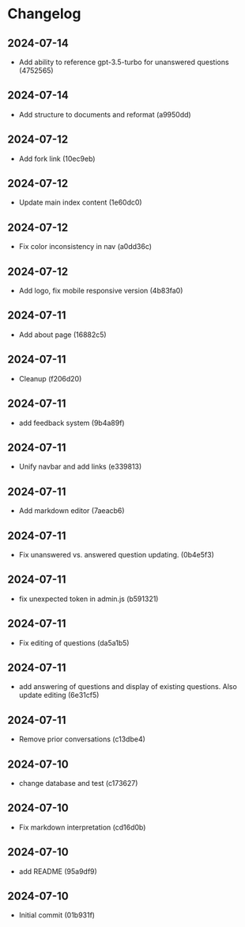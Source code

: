 # Changelog

## 2024-07-14
- Add ability to reference gpt-3.5-turbo for unanswered questions (4752565)

## 2024-07-14
- Add structure to documents and reformat (a9950dd)

## 2024-07-12
- Add fork link (10ec9eb)

## 2024-07-12
- Update main index content (1e60dc0)

## 2024-07-12
- Fix color inconsistency in nav (a0dd36c)

## 2024-07-12
- Add logo, fix mobile responsive version (4b83fa0)

## 2024-07-11
- Add about page (16882c5)

## 2024-07-11
- Cleanup (f206d20)

## 2024-07-11
- add feedback system (9b4a89f)

## 2024-07-11
- Unify navbar and add links (e339813)

## 2024-07-11
- Add markdown editor (7aeacb6)

## 2024-07-11
- Fix unanswered vs. answered question updating. (0b4e5f3)

## 2024-07-11
- fix unexpected token in admin.js (b591321)

## 2024-07-11
- Fix editing of questions (da5a1b5)

## 2024-07-11
- add answering of questions and display of existing questions. Also update editing (6e31cf5)

## 2024-07-11
- Remove prior conversations (c13dbe4)

## 2024-07-10
- change database and test (c173627)

## 2024-07-10
- Fix markdown interpretation (cd16d0b)

## 2024-07-10
- add README (95a9df9)

## 2024-07-10
- Initial commit (01b931f)

